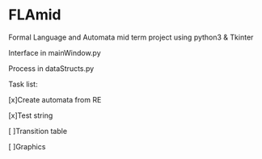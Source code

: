# FLAmid
Formal Language and Automata mid term project using python3 & Tkinter

Interface in mainWindow.py

Process in dataStructs.py

Task list:

[x]Create automata from RE

[x]Test string

[ ]Transition table

[ ]Graphics
